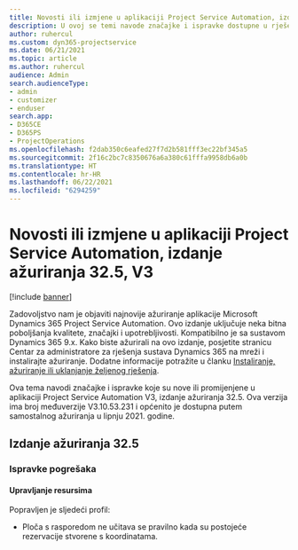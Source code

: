 ```yaml
---
title: Novosti ili izmjene u aplikaciji Project Service Automation, izdanje ažuriranja 32.5, V3
description: U ovoj se temi navode značajke i ispravke dostupne u rješenju Project Service Automation, izdanje ažuriranja 32.5, V3.
author: ruhercul
ms.custom: dyn365-projectservice
ms.date: 06/21/2021
ms.topic: article
ms.author: ruhercul
audience: Admin
search.audienceType:
- admin
- customizer
- enduser
search.app:
- D365CE
- D365PS
- ProjectOperations
ms.openlocfilehash: f2dab350c6eafed27f7d2b581fff3ec22bf345a5
ms.sourcegitcommit: 2f16c2bc7c8350676a6a380c61fffa9958db6a0b
ms.translationtype: HT
ms.contentlocale: hr-HR
ms.lasthandoff: 06/22/2021
ms.locfileid: "6294259"
---
```

# <a name="whats-new-or-changed-in-project-service-automation-update-release-325-v3"></a>Novosti ili izmjene u aplikaciji Project Service Automation, izdanje ažuriranja 32.5, V3

[!include [banner](../includes/psa-now-project-operations.md)]

Zadovoljstvo nam je objaviti najnovije ažuriranje aplikacije Microsoft Dynamics 365 Project Service Automation. Ovo izdanje uključuje neka bitna poboljšanja kvalitete, značajki i upotrebljivosti. Kompatibilno je sa sustavom Dynamics 365 9.x. Kako biste ažurirali na ovo izdanje, posjetite stranicu Centar za administratore za rješenja sustava Dynamics 365 na mreži i instalirajte ažuriranje. Dodatne informacije potražite u članku [Instaliranje, ažuriranje ili uklanjanje željenog rješenja](/power-platform/admin/install-remove-preferred-solution).

Ova tema navodi značajke i ispravke koje su nove ili promijenjene u aplikaciji Project Service Automation V3, izdanje ažuriranja 32.5. Ova verzija ima broj međuverzije V3.10.53.231 i općenito je dostupna putem samostalnog ažuriranja u lipnju 2021. godine.

## <a name="update-release-325"></a>Izdanje ažuriranja 32.5

### <a name="bug-fixes"></a>Ispravke pogrešaka

#### <a name="resource-management"></a>Upravljanje resursima

Popravljen je sljedeći profil:

- Ploča s rasporedom ne učitava se pravilno kada su postojeće rezervacije stvorene s koordinatama.

